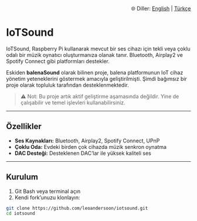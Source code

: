 <div align="right">

🌐 Diller: [English](README.md) | [Türkçe](README.tr.md)

</div>

# IoTSound

IoTSound, Raspberry Pi kullanarak mevcut bir ses cihazı için tekli veya çoklu odalı bir müzik oynatıcı oluşturmanıza olanak tanır. Bluetooth, Airplay2 ve Spotify Connect gibi platformları destekler.  

Eskiden **balenaSound** olarak bilinen proje, balena platformunun IoT cihaz yönetim yeteneklerini göstermek amacıyla geliştirilmişti. Şimdi bağımsız bir proje olarak topluluk tarafından desteklenmektedir.  

> ⚠️ Not: Bu proje artık aktif geliştirme aşamasında değildir. Yine de çalışabilir ve temel işlevleri kullanabilirsiniz.

---

## Özellikler

- **Ses Kaynakları:** Bluetooth, Airplay2, Spotify Connect, UPnP  
- **Çoklu Oda:** Evdeki birden çok cihazda müzik senkron oynatma  
- **DAC Desteği:** Desteklenen DAC’lar ile yüksek kaliteli ses

---

## Kurulum

1. Git Bash veya terminal açın  
2. Kendi fork’unuzu klonlayın:  
```bash
git clone https://github.com/leoandersoon/iotsound.git
cd iotsound
